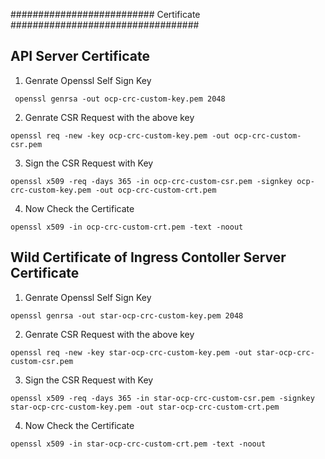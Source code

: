 ########################## Certificate ##################################

## API Server Certificate

1. Genrate Openssl Self Sign Key 
```
 openssl genrsa -out ocp-crc-custom-key.pem 2048
``` 

2. Genrate CSR Request with the above key
```
openssl req -new -key ocp-crc-custom-key.pem -out ocp-crc-custom-csr.pem
```

3. Sign the CSR Request with Key
```
openssl x509 -req -days 365 -in ocp-crc-custom-csr.pem -signkey ocp-crc-custom-key.pem -out ocp-crc-custom-crt.pem
```

4. Now Check the Certificate
```
openssl x509 -in ocp-crc-custom-crt.pem -text -noout
```


## Wild Certificate of Ingress Contoller Server Certificate

1. Genrate Openssl Self Sign Key 
```
openssl genrsa -out star-ocp-crc-custom-key.pem 2048
```
2. Genrate CSR Request with the above key
```
openssl req -new -key star-ocp-crc-custom-key.pem -out star-ocp-crc-custom-csr.pem
```

3. Sign the CSR Request with Key
```
openssl x509 -req -days 365 -in star-ocp-crc-custom-csr.pem -signkey star-ocp-crc-custom-key.pem -out star-ocp-crc-custom-crt.pem
```

4. Now Check the Certificate
```
openssl x509 -in star-ocp-crc-custom-crt.pem -text -noout
```
